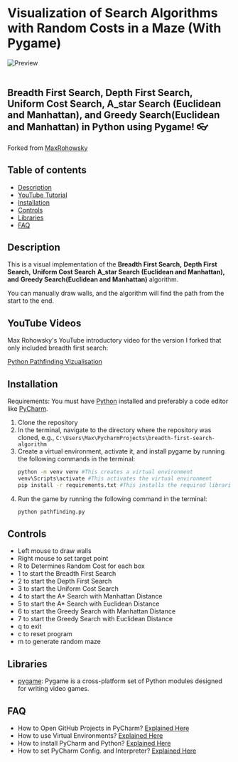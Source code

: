 # Visualization of Search Algorithms with Random Costs in a Maze (With Pygame)

![Preview](/preview.png)
<br>
<br>

##  **Breadth First Search,** **Depth First Search,** **Uniform Cost Search,** **A_star Search (Euclidean and Manhattan),** **and** **Greedy Search(Euclidean and Manhattan)** in **Python** using **Pygame**! 👓

Forked from [MaxRohowsky](https://github.com/MaxRohowsky)

## Table of contents

- [Description](#description)
- [YouTube Tutorial](#youtube-tutorial)
- [Installation](#installation)
- [Controls](#controls)
- [Libraries](#libraries)
- [FAQ](#faq)

## Description

This is a visual implementation of the **Breadth First Search,** **Depth First Search,** **Uniform Cost Search** **A_star Search (Euclidean and Manhattan),** **and** **Greedy Search(Euclidean and Manhattan)** algorithm.

You can manually draw walls, and the algorithm will find the path from the start to the end.

## YouTube Videos

Max Rohowsky's YouTube introductory video for the version I forked that only included breadth first search:

[Python Pathfinding Vizualisation](https://www.youtube.com/watch?v=QNpUN8gBeLY)

## Installation
Requirements: You must have [Python](https://www.python.org/downloads/) installed and preferably a code editor like [PyCharm](https://www.jetbrains.com/pycharm/download/).

1. Clone the repository 
2. In the terminal, navigate to the directory where the repository was cloned, e.g., `C:\Users\Max\PycharmProjects\breadth-first-search-algorithm`
3. Create a virtual environment, activate it, and install pygame by running the following commands in the terminal:
    ```bash
    python -m venv venv #This creates a virtual environment
    venv\Scripts\activate #This activates the virtual environment
    pip install -r requirements.txt #This installs the required libraries
    ```
4. Run the game by running the following command in the terminal:
    ```bash
    python pathfinding.py
    ```

## Controls
- Left mouse to draw walls
- Right mouse to set target point
- R to Determines Random Cost for each box
- 1 to start the Breadth First Search
- 2 to start the Depth First Search
- 3 to start the Uniform Cost Search
- 4 to start the A* Search with Manhattan Distance
- 5 to start the A* Search with Euclidean Distance
- 6 to start the Greedy Search with Manhattan Distance
- 7 to start the Greedy Search with Euclidean Distance
- q to exit
- c to reset program
- m to generate random maze

## Libraries

- [pygame](https://www.pygame.org/news): Pygame is a cross-platform set of Python modules designed for writing video games.

## FAQ
- How to Open GitHub Projects in PyCharm? [Explained Here](https://youtu.be/cAnWazo5pFU)
- How to use Virtual Environments? [Explained Here](https://youtu.be/2P30W3TN4nI)
- How to install PyCharm and Python? [Explained Here](https://youtu.be/XsL8JDkH-ec)
- How to set PyCharm Config. and Interpreter? [Explained Here](https://youtu.be/OajNS-WHiUI)
